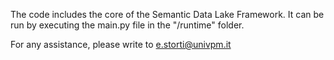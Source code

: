 The code includes the core of the Semantic Data Lake Framework. It can be run by executing the main.py file in the "/runtime" folder.

For any assistance, please write to e.storti@univpm.it
